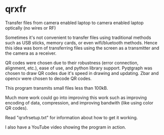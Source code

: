 # qrxfr
Transfer files from camera enabled laptop to camera enabled laptop optically (no wires or RF)

Sometimes it's not convenient to transfer files using traditional methods such as USB sticks, memory cards, or even wifi/bluetooth methods. Hence this idea was born of transferring files using the screen as a transmitter and the camera as a receiver.

QR codes were chosen due to their robustness (error connection, alignment, etc.), ease of use, and python library support. Pyqtgraph was chosen to draw QR codes due it's speed in drawing and updating. Zbar and opencv were chosen to decode QR codes.

This program transmits small files less than 100kB.

Much more work could go into improving this work such as improving encoding of data, compression, and improving bandwith (like using color QR codes).

Read "qrxfrsetup.txt" for information about how to get it working.

I also have a YouTube video showing the program in action.
